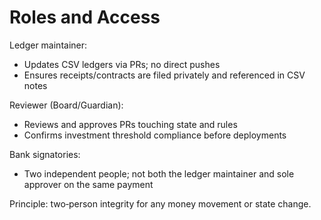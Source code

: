 # Roles and Access

Ledger maintainer:
- Updates CSV ledgers via PRs; no direct pushes
- Ensures receipts/contracts are filed privately and referenced in CSV notes

Reviewer (Board/Guardian):
- Reviews and approves PRs touching state and rules
- Confirms investment threshold compliance before deployments

Bank signatories:
- Two independent people; not both the ledger maintainer and sole approver on the same payment

Principle: two‑person integrity for any money movement or state change.
